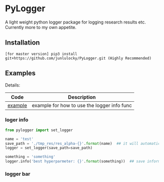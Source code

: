 # PyLogger
A light weight python logger package for logging research results etc. Currently more to my own appetite.


## Installation

```
[for master version] pip3 install git+https://github.com/junlulocky/PyLogger.git (Highly Recommended)
```


## Examples

Details:

| Code | Description |
|:-------:| ----------- |
| [example](./examples/logger_info.py) | example for how to use the logger info func |


### loger info
```python
from pylogger import set_logger

name = 'test'
save_path = './tmp_res/res_alpha-{}'.format(name)  ## it will automatically create the folder of res_alpha-test
logger = set_logger(save_path=save_path)

something = 'something'
logger.info('best hyperparmeter: {}'.format(something))  ## save information to log
```

### logger bar